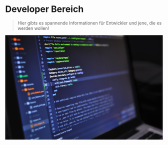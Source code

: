 # Developer Bereich

> Hier gibts es spannende Informationen für Entwickler und jene, die es werden wollen!

![](./assets/developer_hero.jpeg)
